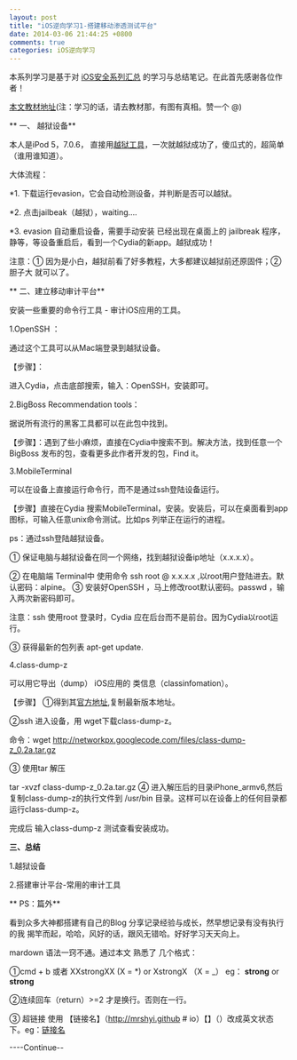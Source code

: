 ```yaml
---
layout: post
title: "iOS逆向学习1-搭建移动渗透测试平台"
date: 2014-03-06 21:44:25 +0800
comments: true
categories: iOS逆向学习
---
```

   本系列学习是基于对 [iOS安全系列汇总](http://esoftmobile.com/2014/02/14/ios-security/#jtss-tsina) 的学习与总结笔记。在此首先感谢各位作者！
   
   


[本文教材地址](http://wufawei.com/2013/11/ios-application-security-1/)(注：学习的话，请去教材那，有图有真相。赞一个 @)

<!--more--> 
**  一、 越狱设备**
  
  本人是iPod 5，7.0.6， 直接用[越狱工具](http://evasi0n.com/)，一次就越狱成功了，傻瓜式的，超简单（谁用谁知道）。
  
  大体流程：
  
  
  *1. 下载运行evasion，它会自动检测设备，并判断是否可以越狱。   
  
  *2. 点击jailbeak（越狱），waiting....
  
  *3. evasion 自动重启设备，需要手动安装 已经出现在桌面上的 jailbreak 程序，静等，等设备重启后，看到一个Cydia的新app。越狱成功！
  
  
  注意：① 因为是小白，越狱前看了好多教程，大多都建议越狱前还原固件；② 胆子大 就可以了。
       
      
** 二、建立移动审计平台**
 
 安装一些重要的命令行工具 - 审计iOS应用的工具。
 
 1.OpenSSH ：
 
  通过这个工具可以从Mac端登录到越狱设备。


【步骤】：

进入Cydia，点击底部搜索，输入：OpenSSH，安装即可。

2.BigBoss Recommendation tools：
	
据说所有流行的黑客工具都可以在此包中找到。

【步骤】：遇到了些小麻烦，直接在Cydia中搜索不到。解决方法，找到任意一个BigBoss 发布的包，查看更多此作者开发的包，Find it。


3.MobileTerminal

可以在设备上直接运行命令行，而不是通过ssh登陆设备运行。

【步骤】直接在Cydia 搜索MobileTerminal，安装。安装后，可以在桌面看到app图标，可输入任意unix命令测试。比如ps 列举正在运行的进程。

ps：通过ssh登陆越狱设备。

① 保证电脑与越狱设备在同一个网络，找到越狱设备ip地址（x.x.x.x）。

② 在电脑端 Terminal中 使用命令 ssh root @  x.x.x.x ,以root用户登陆进去。默认密码：alpine。
③ 安装好OpenSSH ，马上修改root默认密码。passwd ，输入两次新密码即可。

注意：ssh 使用root 登录时，Cydia 应在后台而不是前台。因为Cydia以root运行。

③ 获得最新的包列表 apt-get update.

4.class-dump-z

可以用它导出（dump） iOS应用的 类信息（classinfomation）。

【步骤】 ①得到其[官方地址](https://code.google.com/p/networkpx/wiki/class_dump_z),复制最新版本地址。

②ssh 进入设备，用 wget下载class-dump-z。

命令：wget http://networkpx.googlecode.com/files/class-dump-z_0.2a.tar.gz 

③ 使用tar 解压

tar -xvzf class-dump-z_0.2a.tar.gz 
④ 进入解压后的目录iPhone_armv6,然后复制class-dump-z的执行文件到 /usr/bin 目录。这样可以在设备上的任何目录都运行class-dump-z。

完成后 输入class-dump-z 测试查看安装成功。

**三、总结**
  
  1.越狱设备
  
  2.搭建审计平台-常用的审计工具
  
 
 
** PS：篇外**


看到众多大神都搭建有自己的Blog 分享记录经验与成长，然早想记录有没有执行的我 揭竿而起，哈哈，风好的话，跟风无错哈。好好学习天天向上。

mardown 语法一窍不通。通过本文 熟悉了 几个格式：

①cmd + b 或者 XXstrongXX (X = *) or XstrongX  （X = _） eg： **strong** or __strong__ 

②连续回车（return）>=2 才是换行。否则在一行。

③ 超链接 使用 【链接名】（http://mrshyi.github # io）【】（）改成英文状态下。eg：[链接名](mrshyi.github.io)



----Continue--



